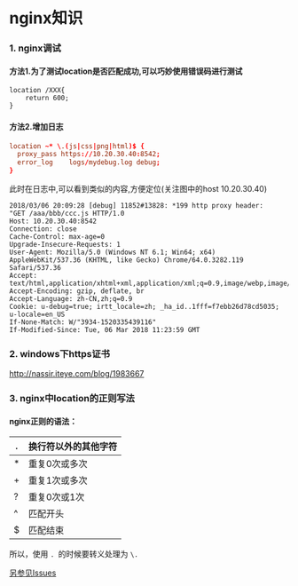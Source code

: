 nginx知识
==


### 1. nginx调试

#### 方法1.为了测试location是否匹配成功,可以巧妙使用错误码进行测试
```
location /XXX{
    return 600;
}
```

#### 方法2.增加日志

```conf
location ~* \.(js|css|png|html)$ {
  proxy_pass https://10.20.30.40:8542;
  error_log    logs/mydebug.log debug;
}
```

此时在日志中,可以看到类似的内容,方便定位(关注图中的host 10.20.30.40)
```
2018/03/06 20:09:28 [debug] 11852#13828: *199 http proxy header:
"GET /aaa/bbb/ccc.js HTTP/1.0
Host: 10.20.30.40:8542
Connection: close
Cache-Control: max-age=0
Upgrade-Insecure-Requests: 1
User-Agent: Mozilla/5.0 (Windows NT 6.1; Win64; x64) AppleWebKit/537.36 (KHTML, like Gecko) Chrome/64.0.3282.119 Safari/537.36
Accept: text/html,application/xhtml+xml,application/xml;q=0.9,image/webp,image/apng,*/*;q=0.8
Accept-Encoding: gzip, deflate, br
Accept-Language: zh-CN,zh;q=0.9
Cookie: u-debug=true; irtt_locale=zh; _ha_id..1fff=f7ebb26d78cd5035; u-locale=en_US
If-None-Match: W/"3934-1520335439116"
If-Modified-Since: Tue, 06 Mar 2018 11:23:59 GMT
```


### 2. windows下https证书
http://nassir.iteye.com/blog/1983667

### 3. nginx中location的正则写法

#### nginx正则的语法：
| .|换行符以外的其他字符|
|--|--|
|*|重复0次或多次|
|+|重复1次或多次|
|?|重复0次或1次|
|^|匹配开头|
|$|匹配结束|

所以，使用 `. `的时候要转义处理为 `\.` 

[另参见Issues](https://github.com/GenweiWu/Blog/issues/22)



